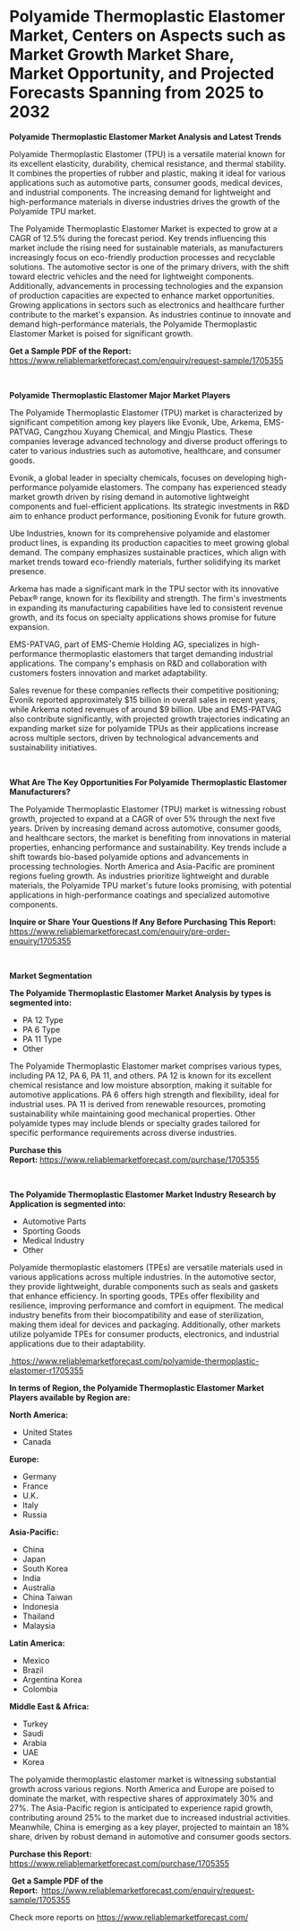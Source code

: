 <p><h1>Polyamide Thermoplastic Elastomer Market, Centers on Aspects such as Market Growth Market Share, Market Opportunity, and Projected Forecasts Spanning from 2025 to 2032</h1></p><p><strong>Polyamide Thermoplastic Elastomer Market Analysis and Latest Trends</strong></p>
<p><p>Polyamide Thermoplastic Elastomer (TPU) is a versatile material known for its excellent elasticity, durability, chemical resistance, and thermal stability. It combines the properties of rubber and plastic, making it ideal for various applications such as automotive parts, consumer goods, medical devices, and industrial components. The increasing demand for lightweight and high-performance materials in diverse industries drives the growth of the Polyamide TPU market.</p><p>The Polyamide Thermoplastic Elastomer Market is expected to grow at a CAGR of 12.5% during the forecast period. Key trends influencing this market include the rising need for sustainable materials, as manufacturers increasingly focus on eco-friendly production processes and recyclable solutions. The automotive sector is one of the primary drivers, with the shift toward electric vehicles and the need for lightweight components. Additionally, advancements in processing technologies and the expansion of production capacities are expected to enhance market opportunities. Growing applications in sectors such as electronics and healthcare further contribute to the market's expansion. As industries continue to innovate and demand high-performance materials, the Polyamide Thermoplastic Elastomer Market is poised for significant growth.</p></p>
<p><strong>Get a Sample PDF of the Report:&nbsp;</strong> <a href="https://www.reliablemarketforecast.com/enquiry/request-sample/1705355?utm_campaign=1169&utm_medium=2&utm_source=Github&utm_content=ia&utm_term=09012025&utm_id=polyamide-thermoplastic-elastomer">https://www.reliablemarketforecast.com/enquiry/request-sample/1705355</a></p>
<p>&nbsp;</p>
<p><strong>Polyamide Thermoplastic Elastomer Major Market Players</strong></p>
<p><p>The Polyamide Thermoplastic Elastomer (TPU) market is characterized by significant competition among key players like Evonik, Ube, Arkema, EMS-PATVAG, Cangzhou Xuyang Chemical, and Mingju Plastics. These companies leverage advanced technology and diverse product offerings to cater to various industries such as automotive, healthcare, and consumer goods.</p><p>Evonik, a global leader in specialty chemicals, focuses on developing high-performance polyamide elastomers. The company has experienced steady market growth driven by rising demand in automotive lightweight components and fuel-efficient applications. Its strategic investments in R&D aim to enhance product performance, positioning Evonik for future growth.</p><p>Ube Industries, known for its comprehensive polyamide and elastomer product lines, is expanding its production capacities to meet growing global demand. The company emphasizes sustainable practices, which align with market trends toward eco-friendly materials, further solidifying its market presence.</p><p>Arkema has made a significant mark in the TPU sector with its innovative Pebax® range, known for its flexibility and strength. The firm's investments in expanding its manufacturing capabilities have led to consistent revenue growth, and its focus on specialty applications shows promise for future expansion.</p><p>EMS-PATVAG, part of EMS-Chemie Holding AG, specializes in high-performance thermoplastic elastomers that target demanding industrial applications. The company's emphasis on R&D and collaboration with customers fosters innovation and market adaptability.</p><p>Sales revenue for these companies reflects their competitive positioning; Evonik reported approximately $15 billion in overall sales in recent years, while Arkema noted revenues of around $9 billion. Ube and EMS-PATVAG also contribute significantly, with projected growth trajectories indicating an expanding market size for polyamide TPUs as their applications increase across multiple sectors, driven by technological advancements and sustainability initiatives.</p></p>
<p>&nbsp;</p>
<p><strong>What Are The Key Opportunities For Polyamide Thermoplastic Elastomer Manufacturers?</strong></p>
<p><p>The Polyamide Thermoplastic Elastomer (TPU) market is witnessing robust growth, projected to expand at a CAGR of over 5% through the next five years. Driven by increasing demand across automotive, consumer goods, and healthcare sectors, the market is benefiting from innovations in material properties, enhancing performance and sustainability. Key trends include a shift towards bio-based polyamide options and advancements in processing technologies. North America and Asia-Pacific are prominent regions fueling growth. As industries prioritize lightweight and durable materials, the Polyamide TPU market's future looks promising, with potential applications in high-performance coatings and specialized automotive components.</p></p>
<p><strong>Inquire or Share Your Questions If Any Before Purchasing This Report:</strong> <a href="https://www.reliablemarketforecast.com/enquiry/pre-order-enquiry/1705355?utm_campaign=1169&utm_medium=2&utm_source=Github&utm_content=ia&utm_term=09012025&utm_id=polyamide-thermoplastic-elastomer">https://www.reliablemarketforecast.com/enquiry/pre-order-enquiry/1705355</a></p>
<p>&nbsp;</p>
<p><strong>Market Segmentation</strong></p>
<p><strong>The Polyamide Thermoplastic Elastomer Market Analysis by types is segmented into:</strong></p>
<p><ul><li>PA 12 Type</li><li>PA 6 Type</li><li>PA 11 Type</li><li>Other</li></ul></p>
<p><p>The Polyamide Thermoplastic Elastomer market comprises various types, including PA 12, PA 6, PA 11, and others. PA 12 is known for its excellent chemical resistance and low moisture absorption, making it suitable for automotive applications. PA 6 offers high strength and flexibility, ideal for industrial uses. PA 11 is derived from renewable resources, promoting sustainability while maintaining good mechanical properties. Other polyamide types may include blends or specialty grades tailored for specific performance requirements across diverse industries.</p></p>
<p><strong>Purchase this Report:&nbsp;</strong><a href="https://www.reliablemarketforecast.com/purchase/1705355?utm_campaign=1169&utm_medium=2&utm_source=Github&utm_content=ia&utm_term=09012025&utm_id=polyamide-thermoplastic-elastomer">https://www.reliablemarketforecast.com/purchase/1705355</a></p>
<p>&nbsp;</p>
<p><strong>The Polyamide Thermoplastic Elastomer Market Industry Research by Application is segmented into:</strong></p>
<p><ul><li>Automotive Parts</li><li>Sporting Goods</li><li>Medical Industry</li><li>Other</li></ul></p>
<p><p>Polyamide thermoplastic elastomers (TPEs) are versatile materials used in various applications across multiple industries. In the automotive sector, they provide lightweight, durable components such as seals and gaskets that enhance efficiency. In sporting goods, TPEs offer flexibility and resilience, improving performance and comfort in equipment. The medical industry benefits from their biocompatibility and ease of sterilization, making them ideal for devices and packaging. Additionally, other markets utilize polyamide TPEs for consumer products, electronics, and industrial applications due to their adaptability.</p></p>
<p><a href="https://www.reliablemarketforecast.com/polyamide-thermoplastic-elastomer-r1705355?utm_campaign=1169&utm_medium=2&utm_source=Github&utm_content=ia&utm_term=09012025&utm_id=polyamide-thermoplastic-elastomer">&nbsp;https://www.reliablemarketforecast.com/polyamide-thermoplastic-elastomer-r1705355</a></p>
<p><strong>In terms of Region, the Polyamide Thermoplastic Elastomer Market Players available by Region are:</strong></p>
<p>
    <p> <strong> North America: </strong>
        <ul>
            <li>United States</li>
            <li>Canada</li>
        </ul>
        </p> 
    <p> <strong> Europe: </strong>
        <ul>
            <li>Germany</li>
            <li>France</li>
            <li>U.K.</li>
            <li>Italy</li>
            <li>Russia</li>
        </ul>
        </p> 
    <p> <strong> Asia-Pacific: </strong>
        <ul>
            <li>China</li>
            <li>Japan</li>
            <li>South Korea</li>
            <li>India</li>
            <li>Australia</li>
            <li>China Taiwan</li>
            <li>Indonesia</li>
            <li>Thailand</li>
            <li>Malaysia</li>
        </ul>
        </p> 
    <p> <strong> Latin America: </strong>
        <ul>
            <li>Mexico</li>
            <li>Brazil</li>
            <li>Argentina Korea</li>
            <li>Colombia</li>
        </ul>
        </p> 
    <p> <strong> Middle East & Africa: </strong>
        <ul>
            <li>Turkey</li>
            <li>Saudi</li>
            <li>Arabia</li>
            <li>UAE</li>
            <li>Korea</li>
        </ul>
    </p>
    </p>
<p><p>The polyamide thermoplastic elastomer market is witnessing substantial growth across various regions. North America and Europe are poised to dominate the market, with respective shares of approximately 30% and 27%. The Asia-Pacific region is anticipated to experience rapid growth, contributing around 25% to the market due to increased industrial activities. Meanwhile, China is emerging as a key player, projected to maintain an 18% share, driven by robust demand in automotive and consumer goods sectors.</p></p>
<p><strong>Purchase this Report: </strong><a href="https://www.reliablemarketforecast.com/purchase/1705355?utm_campaign=1169&utm_medium=2&utm_source=Github&utm_content=ia&utm_term=09012025&utm_id=polyamide-thermoplastic-elastomer">https://www.reliablemarketforecast.com/purchase/1705355</a></p>
<p>&nbsp;<strong>Get a Sample PDF of the Report:&nbsp;&nbsp;</strong><a href="https://www.reliablemarketforecast.com/enquiry/request-sample/1705355?utm_campaign=1169&utm_medium=2&utm_source=Github&utm_content=ia&utm_term=09012025&utm_id=polyamide-thermoplastic-elastomer">https://www.reliablemarketforecast.com/enquiry/request-sample/1705355</a></p>
<p><strong></strong></p>
<p>Check more reports on <a href="https://www.reliablemarketforecast.com/?utm_campaign=1169&utm_medium=2&utm_source=Github&utm_content=ia&utm_term=09012025&utm_id=polyamide-thermoplastic-elastomer">https://www.reliablemarketforecast.com/</a></p>